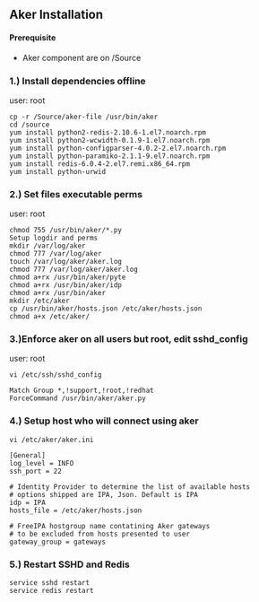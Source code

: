 ## Aker Installation
#### Prerequisite
- Aker component are on /Source 

### 1.) Install dependencies offline 
user: root
```
cp -r /Source/aker-file /usr/bin/aker
cd /source 
yum install python2-redis-2.10.6-1.el7.noarch.rpm 
yum install python2-wcwidth-0.1.9-1.el7.noarch.rpm 
yum install python-configparser-4.0.2-2.el7.noarch.rpm 
yum install python-paramiko-2.1.1-9.el7.noarch.rpm 
yum install redis-6.0.4-2.el7.remi.x86_64.rpm 
yum install python-urwid 
```

### 2.) Set files executable perms 
user: root
```
chmod 755 /usr/bin/aker/*.py 
Setup logdir and perms 
mkdir /var/log/aker 
chmod 777 /var/log/aker 
touch /var/log/aker/aker.log 
chmod 777 /var/log/aker/aker.log  
chmod a+rx /usr/bin/aker/pyte 
chmod a+rx /usr/bin/aker/idp 
chmod a+rx /usr/bin/aker 
mkdir /etc/aker 
cp /usr/bin/aker/hosts.json /etc/aker/hosts.json 
chmod a+x /etc/aker/ 
```

### 3.)Enforce aker on all users but root, edit sshd_config 
user: root
```
vi /etc/ssh/sshd_config 

Match Group *,!support,!root,!redhat 
ForceCommand /usr/bin/aker/aker.py 
```
### 4.) Setup host who will connect using aker 

```
vi /etc/aker/aker.ini

[General]
log_level = INFO
ssh_port = 22

# Identity Provider to determine the list of available hosts
# options shipped are IPA, Json. Default is IPA
idp = IPA
hosts_file = /etc/aker/hosts.json

# FreeIPA hostgroup name contatining Aker gateways
# to be excluded from hosts presented to user
gateway_group = gateways
```
### 5.) Restart SSHD and Redis 
```
service sshd restart 
service redis restart
```
